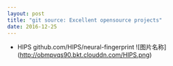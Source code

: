 ```yaml
---
layout: post
title: "git source: Excellent opensource projects"
date: 2016-12-25
---
```


* HIPS
github.com/HIPS/neural-fingerprint
![图片名称] (http://obmpvqs90.bkt.clouddn.com/HIPS.png)
